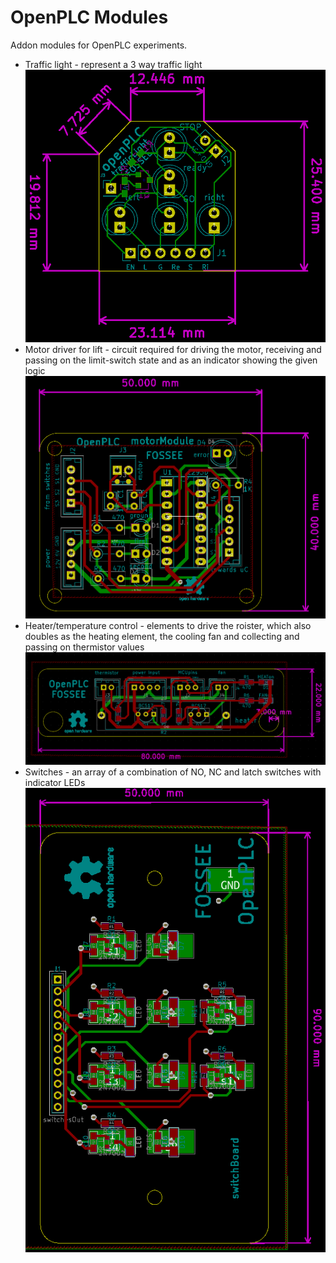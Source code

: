 # OpenPLC Modules

Addon modules for OpenPLC experiments.
- Traffic light - represent a 3 way traffic light ![traffic](images/trafficPCB.png)
- Motor driver for lift - circuit required for driving the motor, receiving and passing on the limit-switch state and as an indicator showing the given logic ![traffic](images/liftPCB.png)
- Heater/temperature control - elements to drive the roister, which also doubles as the heating element, the cooling fan and collecting and passing on thermistor values ![traffic](images/heaterPCB.png)
- Switches - an array of a combination of NO, NC and latch switches with indicator LEDs ![traffic](images/switchesPCB.png)
